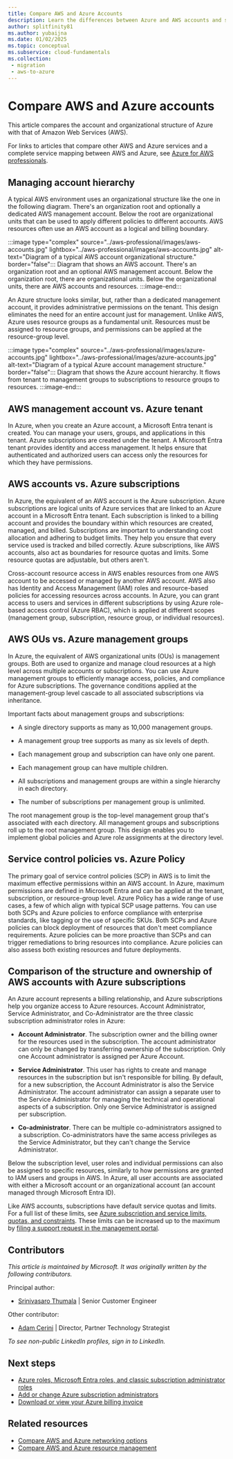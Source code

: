 ```yaml
---
title: Compare AWS and Azure Accounts
description: Learn the differences between Azure and AWS accounts and subscriptions. Understand the types of administrator accounts in Azure.
author: splitfinity81
ms.author: yubaijna
ms.date: 01/02/2025
ms.topic: conceptual
ms.subservice: cloud-fundamentals
ms.collection: 
 - migration
 - aws-to-azure
---
```


# Compare AWS and Azure accounts

This article compares the account and organizational structure of Azure with that of Amazon Web Services (AWS).

For links to articles that compare other AWS and Azure services and a complete service mapping between AWS and Azure, see [Azure for AWS professionals](/azure/architecture/aws-professional/).

## Managing account hierarchy

A typical AWS environment uses an organizational structure like the one in the following diagram. There's an organization root and optionally a dedicated AWS management account. Below the root are organizational units that can be used to apply different policies to different accounts. AWS resources often use an AWS account as a logical and billing boundary.

:::image type="complex" source="../aws-professional/images/aws-accounts.jpg" lightbox="../aws-professional/images/aws-accounts.jpg" alt-text="Diagram of a typical AWS account organizational structure." border="false":::
   Diagram that shows an AWS account. There's an organization root and an optional AWS management account. Below the organization root, there are organizational units. Below the organizational units, there are AWS accounts and resources. 
:::image-end:::

An Azure structure looks similar, but, rather than a dedicated management account, it provides administrative permissions on the tenant. This design eliminates the need for an entire account just for management. Unlike AWS, Azure uses resource groups as a fundamental unit. Resources must be assigned to resource groups, and permissions can be applied at the resource-group level.

:::image type="complex" source="../aws-professional/images/azure-accounts.jpg" lightbox="../aws-professional/images/azure-accounts.jpg" alt-text="Diagram of a typical Azure account management structure." border="false":::
   Diagram that shows the Azure account hierarchy. It flows from tenant to management groups to subscriptions to resource groups to resources.
:::image-end:::

## AWS management account vs. Azure tenant

In Azure, when you create an Azure account, a Microsoft Entra tenant is created. You can manage your users, groups, and applications in this tenant. Azure subscriptions are created under the tenant. A Microsoft Entra tenant provides identity and access management. It helps ensure that authenticated and authorized users can access only the resources for which they have permissions.  

## AWS accounts vs. Azure subscriptions

In Azure, the equivalent of an AWS account is the Azure subscription. Azure subscriptions are logical units of Azure services that are linked to an Azure account in a Microsoft Entra tenant. Each subscription is linked to a billing account and provides the boundary within which resources are created, managed, and billed. Subscriptions are important to understanding cost allocation and adhering to budget limits. They help you ensure that every service used is tracked and billed correctly. Azure subscriptions, like AWS accounts, also act as boundaries for resource quotas and limits. Some resource quotas are adjustable, but others aren't.

Cross-account resource access in AWS enables resources from one AWS account to be accessed or managed by another AWS account. AWS also has Identity and Access Management (IAM) roles and resource-based policies for accessing resources across accounts. In Azure, you can grant access to users and services in different subscriptions by using Azure role-based access control (Azure RBAC), which is applied at different scopes (management group, subscription, resource group, or individual resources).  

## AWS OUs vs. Azure management groups

In Azure, the equivalent of AWS organizational units (OUs) is management groups. Both are used to organize and manage cloud resources at a high level across multiple accounts or subscriptions. You can use Azure management groups to efficiently manage access, policies, and compliance for Azure subscriptions. The governance conditions applied at the management-group level cascade to all associated subscriptions via inheritance. 

Important facts about management groups and subscriptions:

- A single directory supports as many as 10,000 management groups. 

- A management group tree supports as many as six levels of depth. 

- Each management group and subscription can have only one parent. 

- Each management group can have multiple children. 

- All subscriptions and management groups are within a single hierarchy in each directory. 

- The number of subscriptions per management group is unlimited. 

The root management group is the top-level management group that's associated with each directory. All management groups and subscriptions roll up to the root management group. This design enables you to implement global policies and Azure role assignments at the directory level.

## Service control policies vs. Azure Policy

The primary goal of service control policies (SCP) in AWS is to limit the maximum effective permissions within an AWS account. In Azure, maximum permissions are defined in Microsoft Entra and can be applied at the tenant, subscription, or resource-group level. Azure Policy has a wide range of use cases, a few of which align with typical SCP usage patterns. You can use both SCPs and Azure policies to enforce compliance with enterprise standards, like tagging or the use of specific SKUs. Both SCPs and Azure policies can block deployment of resources that don't meet compliance requirements. Azure policies can be more proactive than SCPs and can trigger remediations to bring resources into compliance. Azure policies can also assess both existing resources and future deployments.

## Comparison of the structure and ownership of AWS accounts with Azure subscriptions

An Azure account represents a billing relationship, and Azure subscriptions help you organize access to Azure resources. Account Administrator, Service Administrator, and Co-Administrator are the three classic subscription administrator roles in Azure:

- **Account Administrator**. The subscription owner and the billing owner for the resources used in the subscription. The account administrator can only be changed by transferring ownership of the subscription. Only one Account administrator is assigned per Azure Account.

- **Service Administrator**. This user has rights to create and manage resources in the subscription but isn't responsible for billing. By default, for a new subscription, the Account Administrator is also the Service Administrator. The account administrator can assign a separate user to the Service Administrator for managing the technical and operational aspects of a subscription. Only one Service Administrator is assigned per subscription.

- **Co-administrator**. There can be multiple co-administrators assigned to a subscription. Co-administrators have the same access privileges as the Service Administrator, but they can't change the Service Administrator.

Below the subscription level, user roles and individual permissions can also be assigned to specific resources, similarly to how permissions are granted to IAM users and groups in AWS. In Azure, all user accounts are associated with either a Microsoft account or an organizational account (an account managed through Microsoft Entra ID).

Like AWS accounts, subscriptions have default service quotas and limits. For a full list of these limits, see [Azure subscription and service limits, quotas, and constraints](/azure/azure-subscription-service-limits). These limits can be increased up to the maximum by [filing a support request in the management portal](/archive/blogs/girishp/increasing-core-quota-limits-in-azure).

## Contributors

*This article is maintained by Microsoft. It was originally written by the following contributors.*

Principal author:

- [Srinivasaro Thumala](https://www.linkedin.com/in/srini-thumala/) | Senior Customer Engineer

Other contributor:

- [Adam Cerini](https://www.linkedin.com/in/adamcerini) | 
Director, Partner Technology Strategist

*To see non-public LinkedIn profiles, sign in to LinkedIn.*

## Next steps

- [Azure roles, Microsoft Entra roles, and classic subscription administrator roles](/azure/role-based-access-control/rbac-and-directory-admin-roles)
- [Add or change Azure subscription administrators](/azure/billing/billing-add-change-azure-subscription-administrator)
- [Download or view your Azure billing invoice](/azure/billing/billing-download-azure-invoice-daily-usage-date)

## Related resources

- [Compare AWS and Azure networking options](networking.md)
- [Compare AWS and Azure resource management](resources.md)

